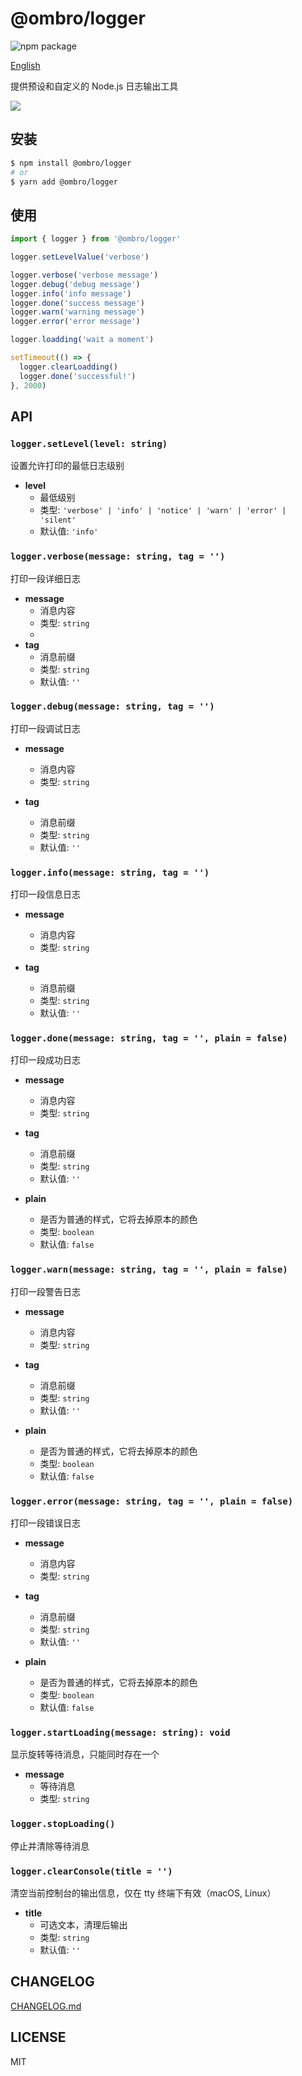 # @ombro/logger

![npm package](https://badgen.net/npm/v/@ombro/logger)

[English](./README.md)

提供预设和自定义的 Node.js 日志输出工具

![](./docs/console.png)

## 安装

```sh
$ npm install @ombro/logger
# or
$ yarn add @ombro/logger
```

## 使用

```js
import { logger } from '@ombro/logger'

logger.setLevelValue('verbose')

logger.verbose('verbose message')
logger.debug('debug message')
logger.info('info message')
logger.done('success message')
logger.warn('warning message')
logger.error('error message')

logger.loadding('wait a moment')

setTimeout(() => {
  logger.clearLoadding()
  logger.done('successful!')
}, 2000)
```

## API

### `logger.setLevel(level: string)`

设置允许打印的最低日志级别

- **level**
  - 最低级别
  - 类型: `'verbose' | 'info' | 'notice' | 'warn' | 'error' | 'silent'`
  - 默认值: `'info'`

### `logger.verbose(message: string, tag = '')`

打印一段详细日志

- **message**
  - 消息内容
  - 类型: `string`
  -
- **tag**
  - 消息前缀
  - 类型: `string`
  - 默认值: `''`

### `logger.debug(message: string, tag = '')`

打印一段调试日志

- **message**

  - 消息内容
  - 类型: `string`

- **tag**
  - 消息前缀
  - 类型: `string`
  - 默认值: `''`

### `logger.info(message: string, tag = '')`

打印一段信息日志

- **message**

  - 消息内容
  - 类型: `string`

- **tag**
  - 消息前缀
  - 类型: `string`
  - 默认值: `''`

### `logger.done(message: string, tag = '', plain = false)`

打印一段成功日志

- **message**

  - 消息内容
  - 类型: `string`

- **tag**

  - 消息前缀
  - 类型: `string`
  - 默认值: `''`

- **plain**
  - 是否为普通的样式，它将去掉原本的颜色
  - 类型: `boolean`
  - 默认值: `false`

### `logger.warn(message: string, tag = '', plain = false)`

打印一段警告日志

- **message**

  - 消息内容
  - 类型: `string`

- **tag**

  - 消息前缀
  - 类型: `string`
  - 默认值: `''`

- **plain**
  - 是否为普通的样式，它将去掉原本的颜色
  - 类型: `boolean`
  - 默认值: `false`

### `logger.error(message: string, tag = '', plain = false)`

打印一段错误日志

- **message**

  - 消息内容
  - 类型: `string`

- **tag**

  - 消息前缀
  - 类型: `string`
  - 默认值: `''`

- **plain**
  - 是否为普通的样式，它将去掉原本的颜色
  - 类型: `boolean`
  - 默认值: `false`

### `logger.startLoading(message: string): void`

显示旋转等待消息，只能同时存在一个

- **message**
  - 等待消息
  - 类型: `string`

### `logger.stopLoading()`

停止并清除等待消息

### `logger.clearConsole(title = '')`

清空当前控制台的输出信息，仅在 tty 终端下有效（macOS, Linux）

- **title**
  - 可选文本，清理后输出
  - 类型: `string`
  - 默认值: `''`

## CHANGELOG

[CHANGELOG.md](./CHANGELOG.md)

## LICENSE

MIT
